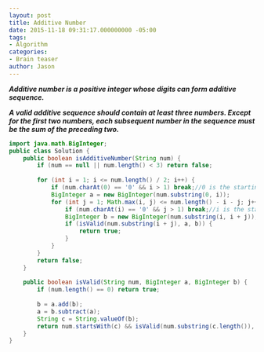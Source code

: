 ```yaml
---
layout: post
title: Additive Number
date: 2015-11-18 09:31:17.000000000 -05:00
tags:
- Algorithm
categories:
- Brain teaser
author: Jason
---
```

<p><strong><em>Additive number is a positive integer whose digits can form additive sequence.</p>

A valid additive sequence should contain at least three numbers. Except for the first two numbers, each subsequent number in the sequence must be the sum of the preceding two.</em></strong></p>
``` java
import java.math.BigInteger;
public class Solution {
    public boolean isAdditiveNumber(String num) {
        if (num == null || num.length() < 3) return false;
        
        for (int i = 1; i <= num.length() / 2; i++) {
            if (num.charAt(0) == '0' && i > 1) break;//0 is the starting point of the first number
            BigInteger a = new BigInteger(num.substring(0, i));
            for (int j = 1; Math.max(i, j) <= num.length() - i - j; j++) {
                if (num.charAt(i) == '0' && j > 1) break;//i is the starting point of the second number
                BigInteger b = new BigInteger(num.substring(i, i + j));
                if (isValid(num.substring(i + j), a, b)) {
                    return true;
                }
            }
        }
        return false;
    }
    
    public boolean isValid(String num, BigInteger a, BigInteger b) {
        if (num.length() == 0) return true;
        
        b = a.add(b);
        a = b.subtract(a);
        String c = String.valueOf(b);
        return num.startsWith(c) && isValid(num.substring(c.length()), a, b);
    }
}
```
